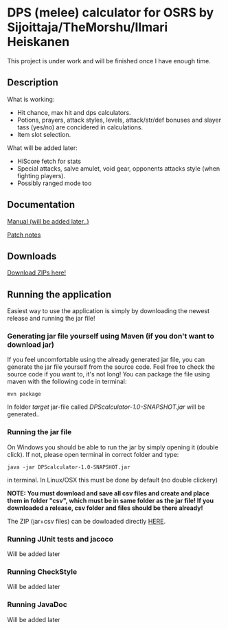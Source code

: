 # DPS (melee) calculator for OSRS by Sijoittaja/TheMorshu/Ilmari Heiskanen

This project is under work and will be finished once I have enough time. 

## Description

What is working:
- Hit chance, max hit and dps calculators. 
- Potions, prayers, attack styles, levels, attack/str/def bonuses and slayer tass (yes/no) are concidered in calculations.
- Item slot selection.

What will be added later:
- HiScore fetch for stats
- Special attacks, salve amulet, void gear, opponents attacks style (when fighting players).
- Possibly ranged mode too


## Documentation

[Manual (will be added later..)](https://github.com/TheMorshu/DPScalculator/tree/master/documentation/manual.md)

[Patch notes](https://github.com/TheMorshu/DPScalculator/tree/master/documentation/patchnotes)

## Downloads

[Download ZIPs here!](https://github.com/TheMorshu/DPScalculator/releases)

## Running the application

Easiest way to use the application is simply by downloading the newest release and running the jar file!

### Generating jar file yourself using Maven (if you don't want to download jar)

If you feel uncomfortable using the already generated jar file, you can generate the jar file yourself from the source code. Feel free to check the source code if you want to, it's not long! You can package the file using maven with the following code in terminal:

```
mvn package
```

In folder _target_ jar-file called _DPScalculator-1.0-SNAPSHOT.jar_ will be generated..


### Running the jar file

On Windows you should be able to run the jar by simply opening it (double click). If not, please open terminal in correct folder and type:

```
java -jar DPScalculator-1.0-SNAPSHOT.jar
```
in terminal. In Linux/OSX this must be done by default (no double clickery)

**NOTE: You must download and save all csv files and create and place them in folder "csv", which must be in same folder as the jar file! If you downloaded a release, csv folder and files should be there already!**

The ZIP (jar+csv files) can be dowloaded directly [HERE](https://github.com/TheMorshu/DPScalculator/releases).

### Running JUnit tests and jacoco

Will be added later

### Running CheckStyle

Will be added later

### Running JavaDoc

Will be added later
